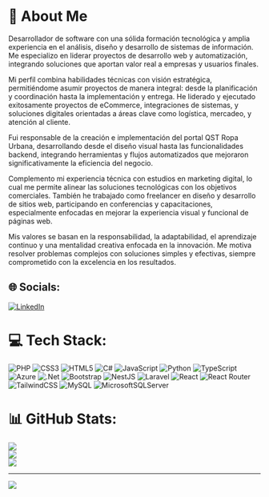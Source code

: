 # 💫 About Me
Desarrollador de software con una sólida formación tecnológica y amplia experiencia en el análisis, diseño y desarrollo de sistemas de información. Me especializo en liderar proyectos de desarrollo web y automatización, integrando soluciones que aportan valor real a empresas y usuarios finales.

Mi perfil combina habilidades técnicas con visión estratégica, permitiéndome asumir proyectos de manera integral: desde la planificación y coordinación hasta la implementación y entrega. He liderado y ejecutado exitosamente proyectos de eCommerce, integraciones de sistemas, y soluciones digitales orientadas a áreas clave como logística, mercadeo, y atención al cliente.

Fui responsable de la creación e implementación del portal QST Ropa Urbana, desarrollando desde el diseño visual hasta las funcionalidades backend, integrando herramientas y flujos automatizados que mejoraron significativamente la eficiencia del negocio.

Complemento mi experiencia técnica con estudios en marketing digital, lo cual me permite alinear las soluciones tecnológicas con los objetivos comerciales. También he trabajado como freelancer en diseño y desarrollo de sitios web, participando en conferencias y capacitaciones, especialmente enfocadas en mejorar la experiencia visual y funcional de páginas web.

Mis valores se basan en la responsabilidad, la adaptabilidad, el aprendizaje continuo y una mentalidad creativa enfocada en la innovación. Me motiva resolver problemas complejos con soluciones simples y efectivas, siempre comprometido con la excelencia en los resultados.




## 🌐 Socials:
[![LinkedIn](https://img.shields.io/badge/LinkedIn-%230077B5.svg?logo=linkedin&logoColor=white)](https://linkedin.com/in/https://www.linkedin.com/in/andr%C3%A9s-olider-narv%C3%A1ez-b6952a21b/) 

# 💻 Tech Stack:
![PHP](https://img.shields.io/badge/php-%23777BB4.svg?style=for-the-badge&logo=php&logoColor=white) ![CSS3](https://img.shields.io/badge/css3-%231572B6.svg?style=for-the-badge&logo=css3&logoColor=white) ![HTML5](https://img.shields.io/badge/html5-%23E34F26.svg?style=for-the-badge&logo=html5&logoColor=white) ![C#](https://img.shields.io/badge/c%23-%23239120.svg?style=for-the-badge&logo=csharp&logoColor=white) ![JavaScript](https://img.shields.io/badge/javascript-%23323330.svg?style=for-the-badge&logo=javascript&logoColor=%23F7DF1E) ![Python](https://img.shields.io/badge/python-3670A0?style=for-the-badge&logo=python&logoColor=ffdd54) ![TypeScript](https://img.shields.io/badge/typescript-%23007ACC.svg?style=for-the-badge&logo=typescript&logoColor=white) ![Azure](https://img.shields.io/badge/azure-%230072C6.svg?style=for-the-badge&logo=microsoftazure&logoColor=white) ![.Net](https://img.shields.io/badge/.NET-5C2D91?style=for-the-badge&logo=.net&logoColor=white) ![Bootstrap](https://img.shields.io/badge/bootstrap-%238511FA.svg?style=for-the-badge&logo=bootstrap&logoColor=white) ![NestJS](https://img.shields.io/badge/nestjs-%23E0234E.svg?style=for-the-badge&logo=nestjs&logoColor=white) ![Laravel](https://img.shields.io/badge/laravel-%23FF2D20.svg?style=for-the-badge&logo=laravel&logoColor=white) ![React](https://img.shields.io/badge/react-%2320232a.svg?style=for-the-badge&logo=react&logoColor=%2361DAFB) ![React Router](https://img.shields.io/badge/React_Router-CA4245?style=for-the-badge&logo=react-router&logoColor=white) ![TailwindCSS](https://img.shields.io/badge/tailwindcss-%2338B2AC.svg?style=for-the-badge&logo=tailwind-css&logoColor=white) ![MySQL](https://img.shields.io/badge/mysql-%2300000f.svg?style=for-the-badge&logo=mysql&logoColor=white) ![MicrosoftSQLServer](https://img.shields.io/badge/Microsoft%20SQL%20Server-CC2927?style=for-the-badge&logo=microsoft%20sql%20server&logoColor=white)
# 📊 GitHub Stats:
![](https://github-readme-stats.vercel.app/api?username=olidernas4&theme=dark&hide_border=false&include_all_commits=false&count_private=false)<br/>
![](https://github-readme-streak-stats.herokuapp.com/?user=olidernas4&theme=dark&hide_border=false)<br/>
![](https://github-readme-stats.vercel.app/api/top-langs/?username=olidernas4&theme=dark&hide_border=false&include_all_commits=false&count_private=false&layout=compact)

---
[![](https://visitcount.itsvg.in/api?id=olidernas4&icon=6&color=0)](https://visitcount.itsvg.in)

<!-- Proudly created with GPRM ( https://gprm.itsvg.in ) -->
